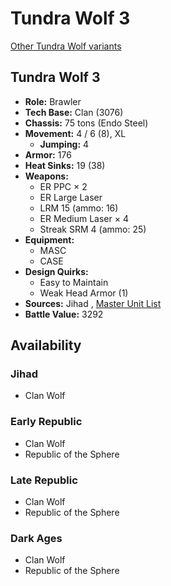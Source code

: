 # Tundra Wolf 3 

[Other Tundra Wolf variants](../tundra_wolf.md) 

## Tundra Wolf 3 

- **Role:** Brawler 
- **Tech Base:** Clan (3076) 
- **Chassis:** 75 tons (Endo Steel) 
- **Movement:** 4 / 6 (8), XL 
  - **Jumping:** 4 
- **Armor:** 176 
- **Heat Sinks:** 19 (38) 
- **Weapons:** 
  - ER PPC × 2 
  - ER Large Laser 
  - LRM 15 (ammo: 16) 
  - ER Medium Laser × 4 
  - Streak SRM 4 (ammo: 25) 
- **Equipment:** 
  - MASC 
  - CASE 
- **Design Quirks:** 
  - Easy to Maintain 
  - Weak Head Armor (1) 
- **Sources:** Jihad , [Master Unit List](http://masterunitlist.info/Unit/Details/3317/tundra-wolf-3) 
- **Battle Value:** 3292 

## Availability 

### Jihad 

- Clan Wolf 

### Early Republic 

- Clan Wolf 
- Republic of the Sphere 

### Late Republic 

- Clan Wolf 
- Republic of the Sphere 

### Dark Ages 

- Clan Wolf 
- Republic of the Sphere 

